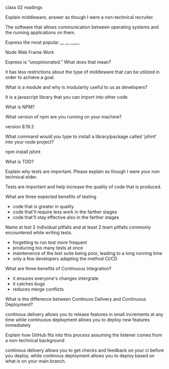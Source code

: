 class 02 readings

Explain middleware, answer as though I were a non-technical recruiter.

The software that allows communication between operating systems and the running applications on them.

Express the most popular __ __ ____.

Node Web Frame Work

Express is “unopinionated.” What does that mean?

it has less restrictions about the type of middleware that can be utilized in order to achieve a goal.

What is a module and why is modularity useful to us as developers?

It is a javascript library that you can import into other code

What is NPM?

What version of npm are you running on your machine?

version 8.19.2

What command would you type to install a library/package called ‘jshint’ into your node project?

npm install jshint

What is TDD?

Explain why tests are important. Please explain as though I were your non technical elder.

Tests are important and help increase the quality of code that is produced. 

What are three expected benefits of testing

- code that is greater in quality
- code that'll require less work in the farther stages
- code that'll stay effective also in the farther stages

Name at lest 2 individual pitfalls and at least 2 team pitfalls commonly encountered while writing tests.
- forgetting to run test more frequent
- producing too many tests at once
- maintenence of the test suite being poor, leading to a long running time
- only a few developers adapting the method
CI/CD

What are three benefits of Continuous Integration?
- it ensures everyone's changes intergrate
- it catches bugs 
- reduces merge conflicts


What is the difference between Continuos Delivery and Continuous Deployment? 

continous delivery allows you to release features in small increments at any time while continuous deployment allows you to deploy new features immediately


Explain how GitHub fits into this process assuming the listener comes from a non-technical background

continous delivery allows you to get checks and feedback on your ci before you deploy.
while continous deployment allows you to deploy based on what is on your main branch.
